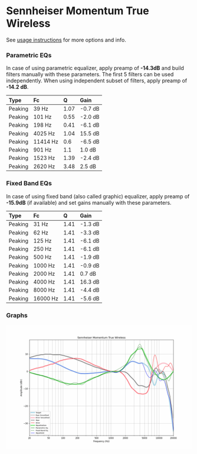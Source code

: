 # Sennheiser Momentum True Wireless
See [usage instructions](https://github.com/jaakkopasanen/AutoEq#usage) for more options and info.

### Parametric EQs
In case of using parametric equalizer, apply preamp of **-14.3dB** and build filters manually
with these parameters. The first 5 filters can be used independently.
When using independent subset of filters, apply preamp of **-14.2 dB**.

| Type    | Fc       |    Q | Gain    |
|:--------|:---------|:-----|:--------|
| Peaking | 39 Hz    | 1.07 | -0.7 dB |
| Peaking | 101 Hz   | 0.55 | -2.0 dB |
| Peaking | 198 Hz   | 0.41 | -6.1 dB |
| Peaking | 4025 Hz  | 1.04 | 15.5 dB |
| Peaking | 11414 Hz | 0.6  | -6.5 dB |
| Peaking | 901 Hz   | 1.1  | 1.0 dB  |
| Peaking | 1523 Hz  | 1.39 | -2.4 dB |
| Peaking | 2620 Hz  | 3.48 | 2.5 dB  |

### Fixed Band EQs
In case of using fixed band (also called graphic) equalizer, apply preamp of **-15.9dB**
(if available) and set gains manually with these parameters.

| Type    | Fc       |    Q | Gain    |
|:--------|:---------|:-----|:--------|
| Peaking | 31 Hz    | 1.41 | -1.3 dB |
| Peaking | 62 Hz    | 1.41 | -3.3 dB |
| Peaking | 125 Hz   | 1.41 | -6.1 dB |
| Peaking | 250 Hz   | 1.41 | -6.1 dB |
| Peaking | 500 Hz   | 1.41 | -1.9 dB |
| Peaking | 1000 Hz  | 1.41 | -0.9 dB |
| Peaking | 2000 Hz  | 1.41 | 0.7 dB  |
| Peaking | 4000 Hz  | 1.41 | 16.3 dB |
| Peaking | 8000 Hz  | 1.41 | -4.4 dB |
| Peaking | 16000 Hz | 1.41 | -5.6 dB |

### Graphs
![](./Sennheiser%20Momentum%20True%20Wireless.png)